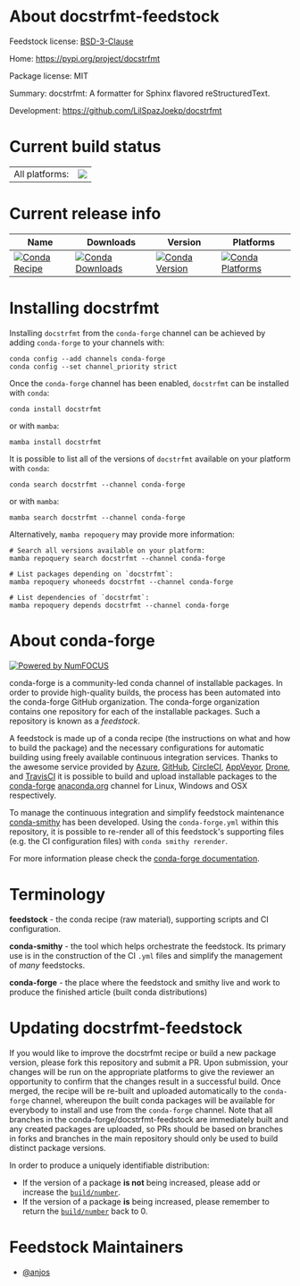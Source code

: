 About docstrfmt-feedstock
=========================

Feedstock license: [BSD-3-Clause](https://github.com/conda-forge/docstrfmt-feedstock/blob/main/LICENSE.txt)

Home: https://pypi.org/project/docstrfmt

Package license: MIT

Summary: docstrfmt: A formatter for Sphinx flavored reStructuredText.

Development: https://github.com/LilSpazJoekp/docstrfmt

Current build status
====================


<table><tr><td>All platforms:</td>
    <td>
      <a href="https://dev.azure.com/conda-forge/feedstock-builds/_build/latest?definitionId=25522&branchName=main">
        <img src="https://dev.azure.com/conda-forge/feedstock-builds/_apis/build/status/docstrfmt-feedstock?branchName=main">
      </a>
    </td>
  </tr>
</table>

Current release info
====================

| Name | Downloads | Version | Platforms |
| --- | --- | --- | --- |
| [![Conda Recipe](https://img.shields.io/badge/recipe-docstrfmt-green.svg)](https://anaconda.org/conda-forge/docstrfmt) | [![Conda Downloads](https://img.shields.io/conda/dn/conda-forge/docstrfmt.svg)](https://anaconda.org/conda-forge/docstrfmt) | [![Conda Version](https://img.shields.io/conda/vn/conda-forge/docstrfmt.svg)](https://anaconda.org/conda-forge/docstrfmt) | [![Conda Platforms](https://img.shields.io/conda/pn/conda-forge/docstrfmt.svg)](https://anaconda.org/conda-forge/docstrfmt) |

Installing docstrfmt
====================

Installing `docstrfmt` from the `conda-forge` channel can be achieved by adding `conda-forge` to your channels with:

```
conda config --add channels conda-forge
conda config --set channel_priority strict
```

Once the `conda-forge` channel has been enabled, `docstrfmt` can be installed with `conda`:

```
conda install docstrfmt
```

or with `mamba`:

```
mamba install docstrfmt
```

It is possible to list all of the versions of `docstrfmt` available on your platform with `conda`:

```
conda search docstrfmt --channel conda-forge
```

or with `mamba`:

```
mamba search docstrfmt --channel conda-forge
```

Alternatively, `mamba repoquery` may provide more information:

```
# Search all versions available on your platform:
mamba repoquery search docstrfmt --channel conda-forge

# List packages depending on `docstrfmt`:
mamba repoquery whoneeds docstrfmt --channel conda-forge

# List dependencies of `docstrfmt`:
mamba repoquery depends docstrfmt --channel conda-forge
```


About conda-forge
=================

[![Powered by
NumFOCUS](https://img.shields.io/badge/powered%20by-NumFOCUS-orange.svg?style=flat&colorA=E1523D&colorB=007D8A)](https://numfocus.org)

conda-forge is a community-led conda channel of installable packages.
In order to provide high-quality builds, the process has been automated into the
conda-forge GitHub organization. The conda-forge organization contains one repository
for each of the installable packages. Such a repository is known as a *feedstock*.

A feedstock is made up of a conda recipe (the instructions on what and how to build
the package) and the necessary configurations for automatic building using freely
available continuous integration services. Thanks to the awesome service provided by
[Azure](https://azure.microsoft.com/en-us/services/devops/), [GitHub](https://github.com/),
[CircleCI](https://circleci.com/), [AppVeyor](https://www.appveyor.com/),
[Drone](https://cloud.drone.io/welcome), and [TravisCI](https://travis-ci.com/)
it is possible to build and upload installable packages to the
[conda-forge](https://anaconda.org/conda-forge) [anaconda.org](https://anaconda.org/)
channel for Linux, Windows and OSX respectively.

To manage the continuous integration and simplify feedstock maintenance
[conda-smithy](https://github.com/conda-forge/conda-smithy) has been developed.
Using the ``conda-forge.yml`` within this repository, it is possible to re-render all of
this feedstock's supporting files (e.g. the CI configuration files) with ``conda smithy rerender``.

For more information please check the [conda-forge documentation](https://conda-forge.org/docs/).

Terminology
===========

**feedstock** - the conda recipe (raw material), supporting scripts and CI configuration.

**conda-smithy** - the tool which helps orchestrate the feedstock.
                   Its primary use is in the construction of the CI ``.yml`` files
                   and simplify the management of *many* feedstocks.

**conda-forge** - the place where the feedstock and smithy live and work to
                  produce the finished article (built conda distributions)


Updating docstrfmt-feedstock
============================

If you would like to improve the docstrfmt recipe or build a new
package version, please fork this repository and submit a PR. Upon submission,
your changes will be run on the appropriate platforms to give the reviewer an
opportunity to confirm that the changes result in a successful build. Once
merged, the recipe will be re-built and uploaded automatically to the
`conda-forge` channel, whereupon the built conda packages will be available for
everybody to install and use from the `conda-forge` channel.
Note that all branches in the conda-forge/docstrfmt-feedstock are
immediately built and any created packages are uploaded, so PRs should be based
on branches in forks and branches in the main repository should only be used to
build distinct package versions.

In order to produce a uniquely identifiable distribution:
 * If the version of a package **is not** being increased, please add or increase
   the [``build/number``](https://docs.conda.io/projects/conda-build/en/latest/resources/define-metadata.html#build-number-and-string).
 * If the version of a package **is** being increased, please remember to return
   the [``build/number``](https://docs.conda.io/projects/conda-build/en/latest/resources/define-metadata.html#build-number-and-string)
   back to 0.

Feedstock Maintainers
=====================

* [@anjos](https://github.com/anjos/)

